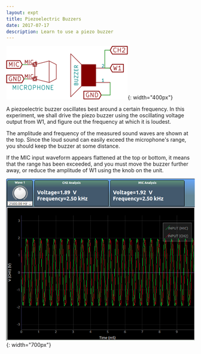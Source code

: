 ```yaml
---
layout: expt
title: Piezoelectric Buzzers
date: 2017-07-17
description: Learn to use a piezo buzzer
---
```


![](images/schematics/soundBuzzer.svg){: width="400px"}


A piezoelectric buzzer oscillates best around a certain frequency. In this experiment, we shall drive the piezo buzzer using the oscillating voltage output from W1, and figure out the frequency at which it is loudest.

The amplitude and frequency of the measured sound waves are shown at the top. Since the loud sound can easily exceed the microphone's range, you should keep the buzzer at some distance.

If the MIC input waveform appears flattened at the top or bottom, it means that the range has been exceeded, and you must move the buzzer further away, or reduce the amplitude of W1 using the knob on the unit.
	
![](images/screenshots/piezoBuzzer.png){: width="700px"}

